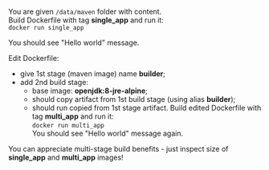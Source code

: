 
You are given `/data/maven` folder with content.  
Build Dockerfile with tag **single_app** and run it:  
`docker run single_app`  

You should see "Hello world" message.  

Edit Dockerfile:
- give 1st stage (maven image) name **builder**;
- add 2nd build stage:
  - base image: **openjdk:8-jre-alpine**;
  - should copy artifact from 1st build stage (using alias **builder**);
  - should run copied from 1st stage artifact.
Build edited Dockerfile with tag **multi_app** and run it:  
`docker run multi_app`  
You should see "Hello world" message again.  


You can appreciate multi-stage build benefits - just inspect size of **single_app** and **multi_app** images!  
